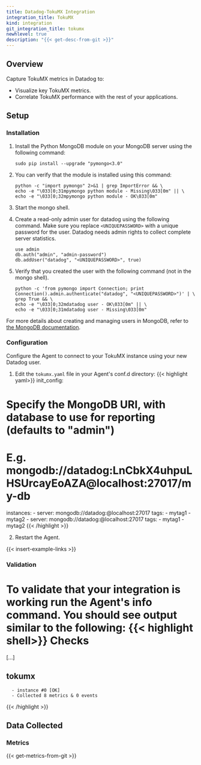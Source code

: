 ```yaml
---
title: Datadog-TokuMX Integration
integration_title: TokuMX
kind: integration
git_integration_title: tokumx
newhlevel: true
description: "{{< get-desc-from-git >}}"
---
```


## Overview

Capture TokuMX metrics in Datadog to:

* Visualize key TokuMX metrics.
* Correlate TokuMX performance with the rest of your applications.

## Setup
### Installation

1.  Install the Python MongoDB module on your MongoDB server using the following command:

        sudo pip install --upgrade "pymongo<3.0"


2.  You can verify that the module is installed using this command:

        python -c "import pymongo" 2>&1 | grep ImportError && \
        echo -e "\033[0;31mpymongo python module - Missing\033[0m" || \
        echo -e "\033[0;32mpymongo python module - OK\033[0m"


3.  Start the mongo shell.
4.  Create a read-only admin user for datadog using the following command. Make sure you replace ```<UNIQUEPASSWORD>``` with a unique password for the user. Datadog needs admin rights to collect complete server statistics.

        use admin
        db.auth("admin", "admin-password")
        db.addUser("datadog", "<UNIQUEPASSWORD>", true)

5.  Verify that you created the user with the following command (not in the mongo shell).

        python -c 'from pymongo import Connection; print Connection().admin.authenticate("datadog", "<UNIQUEPASSWORD>")' | \
        grep True && \
        echo -e "\033[0;32mdatadog user - OK\033[0m" || \
        echo -e "\033[0;31mdatadog user - Missing\033[0m"

For more details about creating and managing users in MongoDB, refer to [the MongoDB documentation](http://www.mongodb.org/display/DOCS/Security+and+Authentication).

### Configuration

Configure the Agent to connect to your TokuMX instance using your new Datadog user.

1.  Edit the `tokumx.yaml` file in your Agent's conf.d directory:
{{< highlight yaml>}}
init_config:

# Specify the MongoDB URI, with database to use for reporting (defaults to "admin")
# E.g. mongodb://datadog:LnCbkX4uhpuLHSUrcayEoAZA@localhost:27017/my-db
instances:
      -   server: mongodb://datadog:<UNIQUEPASSWORD>@localhost:27017
          tags:
              - mytag1
              - mytag2
      -   server: mongodb://datadog:<UNIQUEPASSWORD>@localhost:27017
          tags:
              - mytag1
              - mytag2
{{< /highlight >}}

2.  Restart the Agent.

{{< insert-example-links >}}

### Validation

To validate that your integration is working run the Agent's info command. You should see output similar to the following:
{{< highlight shell>}}
Checks
======

  [...]

  tokumx
  ------
      - instance #0 [OK]
      - Collected 8 metrics & 0 events
{{< /highlight >}}

## Data Collected
### Metrics

{{< get-metrics-from-git >}}
